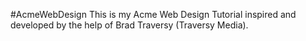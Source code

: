 #AcmeWebDesign
This is my Acme Web Design Tutorial inspired and developed by the help of Brad Traversy (Traversy Media).